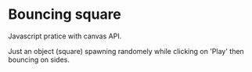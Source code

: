 # Bouncing square

Javascript pratice with canvas API.

Just an object (square) spawning randomely while clicking on 'Play' then bouncing on sides.

